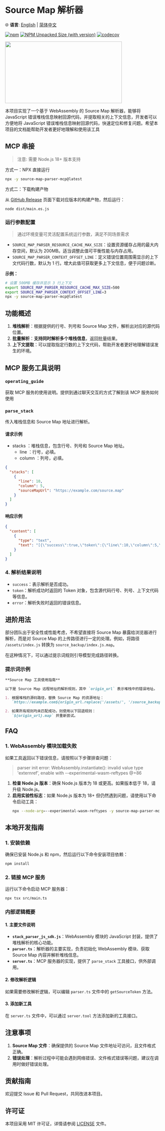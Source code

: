 # Source Map 解析器

🌐 **语言**: [English](README.md) | [简体中文](README.zh-CN.md)

[![npm](https://img.shields.io/npm/v/source-map-parser-mcp.svg)](https://www.npmjs.com/package/source-map-parser-mcp)
[![NPM Unpacked Size (with version)](https://img.shields.io/npm/unpacked-size/source-map-parser-mcp/latest?label=npm&color=brightgreen)](https://www.npmjs.com/package/source-map-parser-mcp)
[![codecov](https://codecov.io/gh/MasonChow/source-map-parser-mcp/graph/badge.svg)](https://codecov.io/gh/MasonChow/source-map-parser-mcp)

<a href="https://glama.ai/mcp/servers/@MasonChow/source-map-parser-mcp">
  <img width="380" height="200" src="https://glama.ai/mcp/servers/@MasonChow/source-map-parser-mcp/badge" />
</a>

本项目实现了一个基于 WebAssembly 的 Source Map 解析器，能够将 JavaScript 错误堆栈信息映射回源代码，并提取相关的上下文信息，开发者可以方便地将 JavaScript 错误堆栈信息映射回源代码，快速定位和修复问题。希望本项目的文档能帮助开发者更好地理解和使用该工具

## MCP 串接

> 注意: 需要 Node.js 18+ 版本支持

方式一：NPX 直接运行

```bash
npx -y source-map-parser-mcp@latest
```

方式二：下载构建产物

从 [GitHub Release](https://github.com/MasonChow/source-map-parser-mcp/releases) 页面下载对应版本的构建产物，然后运行：

```bash
node dist/main.es.js
```

### 运行参数配置

> 通过环境变量可灵活配置系统运行参数，满足不同场景需求

- `SOURCE_MAP_PARSER_RESOURCE_CACHE_MAX_SIZE`：设置资源缓存占用的最大内存空间，默认为 200MB。适当调整此值可平衡性能与内存占用。
- `SOURCE_MAP_PARSER_CONTEXT_OFFSET_LINE`：定义错误位置周围需显示的上下文代码行数，默认为 1 行。增大此值可获取更多上下文信息，便于问题诊断。

**示例：**

```bash
# 设置 500MB 缓存并显示 3 行上下文
export SOURCE_MAP_PARSER_RESOURCE_CACHE_MAX_SIZE=500
export SOURCE_MAP_PARSER_CONTEXT_OFFSET_LINE=3
npx -y source-map-parser-mcp@latest
```

## 功能概述

1. **堆栈解析**：根据提供的行号、列号和 Source Map 文件，解析出对应的源代码位置。
2. **批量解析**：**支持同时解析多个堆栈信息**，返回批量结果。
3. **上下文提取**：可以提取指定行数的上下文代码，帮助开发者更好地理解错误发生的环境。

## MCP 服务工具说明

### `operating_guide`

获取 MCP 服务的使用说明。提供到通过聊天交互的方式了解到该 MCP 服务如何使用

### `parse_stack`

传入堆栈信息和 Source Map 地址进行解析。

#### 请求示例

- stacks ：堆栈信息，包含行号、列号和 Source Map 地址。
  - line ：行号，必填。
  - column ：列号，必填。

```json
{
  "stacks": [
    {
      "line": 10,
      "column": 5,
      "sourceMapUrl": "https://example.com/source.map"
    }
  ]
}
```

#### 响应示例

```json
{
  "content": [
    {
      "type": "text",
      "text": "[{\"success\":true,\"token\":{\"line\":10,\"column\":5,\"sourceCode\":[{\"line\":8,\"isStackLine\":false,\"raw\":\"function foo() {\"},{\"line\":9,\"isStackLine\":false,\"raw\":\"  console.log('bar');\"},{\"line\":10,\"isStackLine\":true,\"raw\":\"  throw new Error('test');\"},{\"line\":11,\"isStackLine\":false,\"raw\":\"}\"}],\"src\":\"index.js\"}}]"
    }
  ]
}
```

### 4. 解析结果说明

- `success`：表示解析是否成功。
- `token`：解析成功时返回的 Token 对象，包含源代码行号、列号、上下文代码等信息。
- `error`：解析失败时返回的错误信息。

## 进阶用法

部分团队出于安全性或性能考虑，不希望直接将 Source Map 暴露给浏览器进行解析，而是对 Source Map 的上传路径进行一定的处理。例如，将路径 `/assets/index.js` 转换为 `source_backup/index.js.map`。

在这种情况下，可以通过提示词规则引导模型完成路径转换。

### 提示词示例

```markdown
**Source Map 工具使用指南**

以下是 Source Map 远程地址的解析规则，其中 `origin_url` 表示堆栈中的错误地址。

1. 根据堆栈的源码路径，替换 Source Map 的资源地址：
   `https://example.com${origin_url.replace('/assets/', '/source_backup/')}.map`

2. 如果所有规则均未匹配成功，则使用以下回退规则：
   `${origin_url}.map` 并重新尝试。
```

## FAQ

### 1. WebAssembly 模块加载失败

如果工具返回以下错误信息，请按照以下步骤排查问题：

> parser init error: WebAssembly.instantiate(): invalid value type 'externref', enable with --experimental-wasm-reftypes @+86

1. **检查 Node.js 版本**：确保 Node.js 版本为 18 或更高。如果版本低于 18，请升级 Node.js。
2. **启用实验性标志**：如果 Node.js 版本为 18+ 但仍然遇到问题，请使用以下命令启动工具：
   ```bash
   npx --node-arg=--experimental-wasm-reftypes -y source-map-parser-mcp@latest
   ```

## 本地开发指南

### 1. 安装依赖

确保已安装 Node.js 和 npm，然后运行以下命令安装项目依赖：

```bash
npm install
```

### 2. 链接 MCP 服务

运行以下命令启动 MCP 服务器：

```bash
npx tsx src/main.ts
```

### 内部逻辑概要

#### 1. 主要文件说明

- **`stack_parser_js_sdk.js`**：WebAssembly 模块的 JavaScript 封装，提供了堆栈解析的核心功能。
- **`parser.ts`**：解析器的主要实现，负责初始化 WebAssembly 模块、获取 Source Map 内容并解析堆栈信息。
- **`server.ts`**：MCP 服务器的实现，提供了 `parse_stack` 工具接口，供外部调用。

#### 2. 修改解析逻辑

如果需要修改解析逻辑，可以编辑 `parser.ts` 文件中的 `getSourceToken` 方法。

#### 3. 添加新工具

在 `server.ts` 文件中，可以通过 `server.tool` 方法添加新的工具接口。

## 注意事项

1. **Source Map 文件**：确保提供的 Source Map 文件地址可访问，且文件格式正确。
2. **错误处理**：解析过程中可能会遇到网络错误、文件格式错误等问题，建议在调用时做好错误处理。

## 贡献指南

欢迎提交 Issue 和 Pull Request，共同改进本项目。

## 许可证

本项目采用 MIT 许可证，详情请参阅 [LICENSE](LICENSE) 文件。
